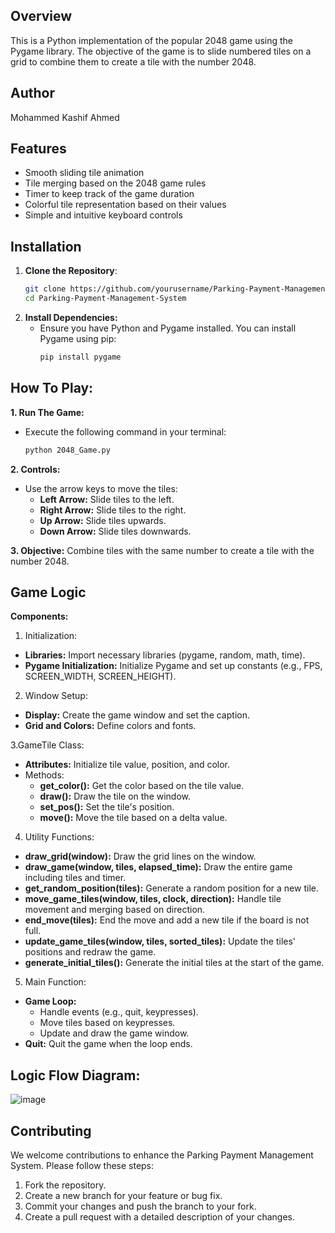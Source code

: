## Overview
  This is a Python implementation of the popular 2048 game using the Pygame library. The objective of the game is to slide numbered tiles on a grid to combine them to create a tile with the number 2048.

## Author
Mohammed Kashif Ahmed

## Features
  - Smooth sliding tile animation
  - Tile merging based on the 2048 game rules
  - Timer to keep track of the game duration
  - Colorful tile representation based on their values
  - Simple and intuitive keyboard controls

## Installation
1. **Clone the Repository**:
   ```bash
   git clone https://github.com/yourusername/Parking-Payment-Management-System.git
   cd Parking-Payment-Management-System
   
2. **Install Dependencies:**
   - Ensure you have Python and Pygame installed. You can install Pygame using pip:
     ```bash
     pip install pygame

## How To Play:
**1. Run The Game:**
  - Execute the following command in your terminal:
    ```bash
    python 2048_Game.py

**2. Controls:**
  - Use the arrow keys to move the tiles:
      - **Left Arrow:** Slide tiles to the left.
      - **Right Arrow:** Slide tiles to the right.
      - **Up Arrow:** Slide tiles upwards.
      - **Down Arrow:** Slide tiles downwards.
   
**3. Objective:**
  Combine tiles with the same number to create a tile with the number 2048.

## Game Logic

**Components:**

1. Initialization:
  - **Libraries:** Import necessary libraries (pygame, random, math, time).
  - **Pygame Initialization:** Initialize Pygame and set up constants (e.g., FPS, SCREEN_WIDTH, SCREEN_HEIGHT).

2. Window Setup:
  - **Display:** Create the game window and set the caption.
  - **Grid and Colors:** Define colors and fonts.

3.GameTile Class:
  - **Attributes:** Initialize tile value, position, and color.
  - Methods:
     - **get_color():** Get the color based on the tile value.
     - **draw():** Draw the tile on the window.
     - **set_pos():** Set the tile's position.
     - **move():** Move the tile based on a delta value.

4. Utility Functions:
  - **draw_grid(window):** Draw the grid lines on the window.
  - **draw_game(window, tiles, elapsed_time):** Draw the entire game including tiles and timer.
  - **get_random_position(tiles):** Generate a random position for a new tile.
  - **move_game_tiles(window, tiles, clock, direction):** Handle tile movement and merging based on direction.
  - **end_move(tiles):** End the move and add a new tile if the board is not full.
  - **update_game_tiles(window, tiles, sorted_tiles):** Update the tiles' positions and redraw the game.
  - **generate_initial_tiles():** Generate the initial tiles at the start of the game.

5. Main Function:   
  - **Game Loop:**
     - Handle events (e.g., quit, keypresses).
     - Move tiles based on keypresses.
     - Update and draw the game window.
  - **Quit:** Quit the game when the loop ends.

## Logic Flow Diagram:

![image](https://github.com/M-K4SH1F/2048-Game/assets/159590221/0e4dd38e-b3e2-4aaf-ae8b-2664452585c1)

## Contributing
We welcome contributions to enhance the Parking Payment Management System. Please follow these steps:

   1. Fork the repository.
   2. Create a new branch for your feature or bug fix.
   3. Commit your changes and push the branch to your fork.
   3. Create a pull request with a detailed description of your changes.

